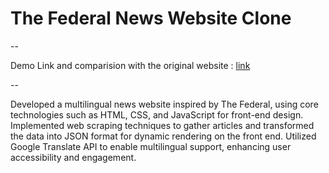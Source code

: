 # The Federal News Website Clone
--

Demo Link and comparision with the original website : [link]([url](https://drive.google.com/file/d/1BUlKvhCzubuaeRY0vrmaqZvTjKCjLyZ7/view?usp=sharing))

--

Developed a multilingual news website inspired by The Federal, using core technologies such as HTML, CSS, and JavaScript for front-end design. Implemented web scraping techniques to gather articles and transformed the data into JSON format for dynamic rendering on the front end. Utilized Google Translate API to enable multilingual support, enhancing user accessibility and engagement.
